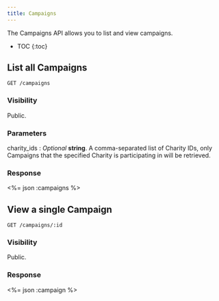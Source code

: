 ```yaml
---
title: Campaigns
---
```


The Campaigns API allows you to list and view campaigns.

* TOC
{:toc}

## List all Campaigns

    GET /campaigns

### Visibility

Public.

### Parameters

charity_ids
: _Optional_ **string**. A comma-separated list of Charity IDs, only
Campaigns that the specified Charity is participating in will be
retrieved.

### Response

<%= json :campaigns %>

## View a single Campaign

    GET /campaigns/:id

### Visibility

Public.

### Response

<%= json :campaign %>
